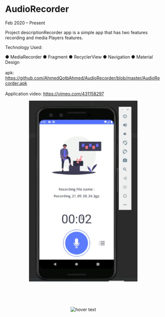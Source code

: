 # AudioRecorder

Feb 2020 – Present

Project descriptionRecorder app is a simple app that has two features recording and media
Players features.

Technology Used:

● MediaRecorder
● Fragment
● RecyclerView
● Navigation
● Material Design
<br/>
<br/>
<a>apk: </a>
https://github.com/AhmedQotbAhmed/AudioRecorder/blob/master/AudioRecorder.apk
<br/>
<br/>
Application video:
https://vimeo.com/431158297

<p align="center">
  <img src="Cre.PNG" width="350" title="hover text">
</p>
<br/>
<br/>
<br/>
<p align="center">
  <img src="https://user-images.githubusercontent.com/50117886/167507969-a258d2f3-3f88-4443-90b8-11cde46ebba1.jpeg" width="350" title="hover text">
</p>


